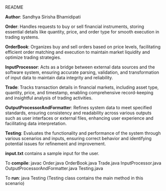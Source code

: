 README

**Author**: Sandhya Sirisha Bhamidipati

**Order**: Handles requests to buy or sell financial instruments, storing essential details like quantity, price, and order type for smooth execution in trading systems.

**OrderBook**: Organizes buy and sell orders based on price levels, facilitating efficient order matching and execution to maintain market liquidity and optimize trading strategies.

**InputProcessor**: Acts as a bridge between external data sources and the software system, ensuring accurate parsing, validation, and transformation of input data to maintain data integrity and reliability.

**Trade**: Tracks transaction details in financial markets, including asset type, quantity, price, and timestamp, enabling comprehensive record-keeping and insightful analysis of trading activities.

**OutputProcessorAndFormatter**: Refines system data to meet specified standards, ensuring consistency and readability across various outputs such as user interfaces or external files, enhancing user experience and facilitating data interpretation.

**Testing**: Evaluates the functionality and performance of the system through various scenarios and inputs, ensuring correct behavior and identifying potential issues for refinement and improvement.

**input.txt** contains a sample input for the user.

To **compile**: javac Order.java OrderBook.java Trade.java InputProcessor.java OutputProcessorAndFormatter.java Testing.java

To **run**: java Testing (Testing class contains the main method in this scenario)
